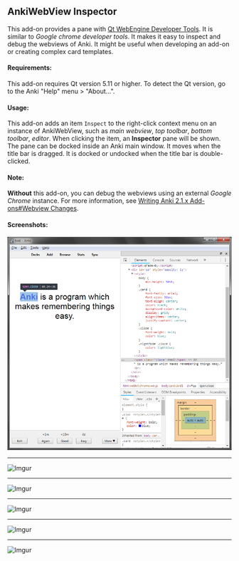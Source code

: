 ## AnkiWebView Inspector

This add-on provides a pane with [Qt WebEngine Developer Tools](https://doc.qt.io/qt-5/qtwebengine-debugging.html#qt-webengine-developer-tools). It is similar to *Google chrome developer tools*. It makes it easy to inspect and debug the webviews of Anki. It might be useful when developing an add-on or creating complex card templates.

#### Requirements:
This add-on requires Qt version 5.11 or higher. To detect the Qt version, go to the Anki "Help" menu > "About...".

#### Usage:
This add-on adds an item `Inspect` to the right-click context menu on an instance of AnkiWebView, such as *main webview*, *top toolbar*, *bottom toolbar*, *editor*. When clicking the item, an **Inspector** pane will be shown. The pane can be docked inside an Anki main window. It moves when the title bar is dragged. It is docked or undocked when the title bar is double-clicked.

#### Note:
**Without** this add-on, you can debug the webviews using an external *Google Chrome* instance. For more information, see [Writing Anki 2.1.x Add-ons#Webview Changes](https://apps.ankiweb.net/docs/addons.html#_webview_changes).

#### Screenshots:
![image](/images/screenshot.png)
- - -
![Imgur](https://i.imgur.com/lPGWqpe.png)
- - -
![Imgur](https://i.imgur.com/d1AxXQu.png)
- - -
![Imgur](https://i.imgur.com/eYa07ku.png)
- - -
![Imgur](https://i.imgur.com/ygKIu2q.png)
- - -
![Imgur](https://i.imgur.com/cFKnC0W.png)